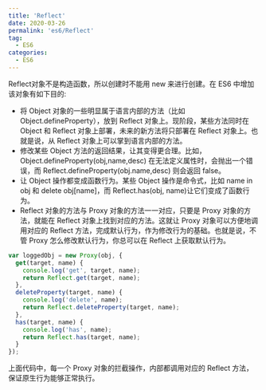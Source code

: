```yaml
---
title: 'Reflect'
date: 2020-03-26
permalink: 'es6/Reflect'
tag:
  - ES6
categories:
  - ES6
---
```


Reflect对象不是构造函数，所以创建时不能用 new 来进行创建。在 ES6 中增加该对象有如下目的:

- 将 Object 对象的一些明显属于语言内部的方法（比如 Object.defineProperty），放到 Reflect 对象上。现阶段，某些方法同时在 Object 和 Reflect 对象上部署，未来的新方法将只部署在 Reflect 对象上。也就是说，从 Reflect 对象上可以掌到语言内部的方法。
- 修改某些 Object 方法的返回结果，让其变得更合理。比如，Object.defineProperty(obj,name,desc) 在无法定义属性时，会抛出一个错误，而 Reflect.defineProperty(obj.name,desc) 则会返回 false。
- 让 Object 操作都变成函数行为。某些 Object 操作是命令式，比如 name in obj 和 delete obj[name]，而 Reflect.has(obj, name)让它们变成了函数行为。
- Reflect 对象的方法与 Proxy 对象的方法一一对应，只要是 Proxy 对象的方法，就能在 Reflect 对象上找到对应的方法。这就让 Proxy 对象可以方便地调用对应的 Reflect 方法，完成默认行为，作为修改行为的基础。也就是说，不管 Proxy 怎么修改默认行为，你总可以在 Reflect 上获取默认行为。

```js
var loggedObj = new Proxy(obj, {
  get(target, name) {
    console.log('get', target, name);
    return Reflect.get(target, name);
  },
  deleteProperty(target, name) {
    console.log('delete', name);
    return Reflect.deleteProperty(target, name);
  },
  has(target, name) {
    console.log('has', name);
    return Reflect.has(target, name);
  }
});
```

上面代码中，每一个 Proxy 对象的拦截操作，内部都调用对应的 Reflect 方法，保证原生行为能够正常执行。
